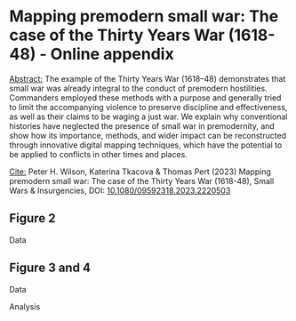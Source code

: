 # Mapping premodern small war: The case of the Thirty Years War (1618-48) - Online appendix

<ins>Abstract:</ins> The example of the Thirty Years War (1618–48) demonstrates that small war was already integral to the conduct of premodern hostilities. Commanders employed these methods with a purpose and generally tried to limit the accompanying violence to preserve discipline and effectiveness, as well as their claims to be waging a just war. We explain why conventional histories have neglected the presence of small war in premodernity, and show how its importance, methods, and wider impact can be reconstructed through innovative digital mapping techniques, which have the potential to be applied to conflicts in other times and places.

<ins>Cite:</ins> Peter H. Wilson, Katerina Tkacova & Thomas Pert (2023) Mapping premodern small war: The case of the Thirty Years War (1618-48), Small Wars & Insurgencies, DOI: [10.1080/09592318.2023.2220503](https://doi.org/10.1080/09592318.2023.2220503)

## Figure 2
Data

## Figure 3 and 4
Data

Analysis

